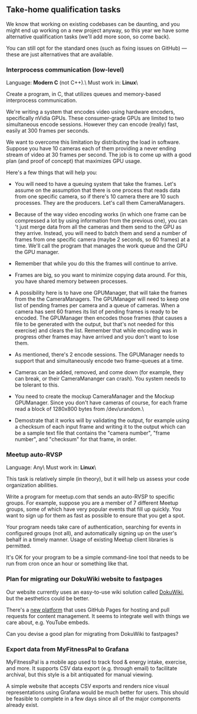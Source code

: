 ##  Take-home qualification tasks

We know that working on existing codebases can be daunting, and you might end up working on a new project anyway, so this year we have some alternative qualification tasks (we'll add more soon, so come back). 

You can still opt for the standard ones (such as fixing issues on GitHub) — these are just alternatives that are available.

### Interprocess communication (low-level)

Language: **Modern C** (not C++).\\
Must work in: **Linux**\\

Create a program, in C, that utilizes queues and memory-based interprocess communication.

We're writing a system that encodes video using hardware encoders, specifically nVidia GPUs.
These consumer-grade GPUs are limited to two simultaneous encode sessions. However they can encode (really) fast, easily at 300 frames per seconds.

We want to overcome this limitation by distributing the load in software.
Suppose you have 10 cameras each of them providing a never ending stream of video at 30 frames per second.
The job is to come up with a good plan (and proof of concept) that maximizes GPU usage.

Here's a few things that will help you:


*  You will need to have a queuing system that take the frames. Let's assume on the assumption that there is one process that reads data from one specific camera, so if there's 10 camera there are 10 such processes. They are the producers. Let's call them CameraManagers.

*  Because of the way video encoding works (in which one frame can be compressed a lot by using information from the previous one), you can 't just merge data from all the cameras and them send to the GPU as they arrive. Instead, you will need to batch them and send a number of frames from one specific camera (maybe 2 seconds, so 60 frames) at a time. We'll call the program that manages the work queue and the GPU the GPU manager.

*  Remember that while you do this the frames will continue to arrive.

*  Frames are big, so you want to minimize copying data around. For this, you have shared memory between processes.

*  A possibility here is to have one GPUManager, that will take the frames from the the CameraManagers. The GPUManager will need to keep one list of pending frames per camera and a queue of cameras. When a camera has sent 60 frames its list of pending frames is ready to be encoded. The GPUManager then encodes those frames (that causes a file to be generated with the output, but that's not needed for this exercise) and clears the list. Remember that while encoding was in progress other frames may have arrived and you don't want to lose them.

*  As mentioned, there's 2 encode sessions. The GPUManager needs to support that and simultaneously encode two frame-queues at a time.

*  Cameras can be added, removed, and come down (for example, they can break, or their CameraMananger can crash). You system needs to be tolerant to this.

*  You need to create the mockup CameraManager and the Mockup GPUManager. Since you don't have cameras of course, for each frame read a block of 1280x800 bytes from /dev/urandom.\\

*  Demostrate that it works will by validating the output, for example using a checksum of each input frame and writing it to the output which can be a sample text file that contains the "camera number", "frame number", and "checksum" for that frame, in order.

### Meetup auto-RVSP

Language: Any\\
Must work in: **Linux**\\

This task is relatively simple (in theory), but it will help us assess your code organization abilities.

Write a program for meetup.com that sends an auto-RVSP to specific groups. For example, suppose you are a member of 7 different Meetup groups, some of which have very popular events that fill up quickly. You want to sign up for them as fast as possible to ensure that you get a spot.

Your program needs take care of authentication, searching for events in configured groups (not all), and automatically signing up on the user's behalf in a timely manner. Usage of existing Meetup client libraries is permitted.

It's OK for your program to be a simple command-line tool that needs to be run from cron once an hour or something like that.

### Plan for migrating our DokuWiki website to fastpages

Our website currently uses an easy-to-use wiki solution called [DokuWiki](https///www.dokuwiki.org/dokuwiki), but the aesthetics could be better.

There's a [new platform](https///fastpages.fast.ai/) that uses GitHub Pages for hosting and pull requests for content management. It seems to integrate well with things we care about, e.g. YouTube embeds.

Can you devise a good plan for migrating from DokuWiki to fastpages?

### Export data from MyFitnessPal to Grafana

MyFitnessPal is a mobile app used to track food & energy intake, exercise, and more. It supports CSV data export (e.g. through email) to facilitate archival, but this style is a bit antiquated for manual viewing.

A simple website that accepts CSV exports and renders nice visual representations using Grafana would be much better for users. This should be feasible to complete in a few days since all of the major components already exist.
